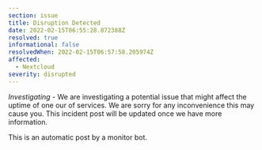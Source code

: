 ```yaml
---
section: issue
title: Disruption Detected
date: 2022-02-15T06:55:28.872388Z
resolved: true
informational: false
resolvedWhen: 2022-02-15T06:57:58.205974Z
affected:
  - Nextcloud
severity: disrupted
---
```

*Investigating* - We are investigating a potential issue that might affect the uptime of one our of services. We are sorry for any inconvenience this may cause you. This incident post will be updated once we have more information.

This is an automatic post by a monitor bot.
        